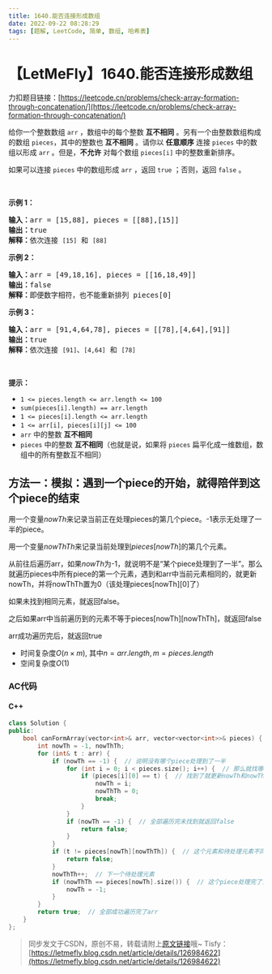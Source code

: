 ```yaml
---
title: 1640.能否连接形成数组
date: 2022-09-22 08:28:29
tags: [题解, LeetCode, 简单, 数组, 哈希表]
---
```


# 【LetMeFly】1640.能否连接形成数组

力扣题目链接：[https://leetcode.cn/problems/check-array-formation-through-concatenation/](https://leetcode.cn/problems/check-array-formation-through-concatenation/)

<p>给你一个整数数组 <code>arr</code> ，数组中的每个整数 <strong>互不相同</strong> 。另有一个由整数数组构成的数组 <code>pieces</code>，其中的整数也 <strong>互不相同</strong> 。请你以 <strong>任意顺序</strong> 连接 <code>pieces</code> 中的数组以形成 <code>arr</code> 。但是，<strong>不允许</strong> 对每个数组 <code>pieces[i]</code> 中的整数重新排序。</p>

<p>如果可以连接<em> </em><code>pieces</code> 中的数组形成 <code>arr</code> ，返回 <code>true</code> ；否则，返回 <code>false</code> 。</p>

<p>&nbsp;</p>

<p><strong>示例 1：</strong></p>

<pre>
<strong>输入：</strong>arr = [15,88], pieces = [[88],[15]]
<strong>输出：</strong>true
<strong>解释：</strong>依次连接 <code>[15]</code> 和 <code>[88]</code>
</pre>

<p><strong>示例 2：</strong></p>

<pre>
<strong>输入：</strong>arr = [49,18,16], pieces = [[16,18,49]]
<strong>输出：</strong>false
<strong>解释：</strong>即便数字相符，也不能重新排列 pieces[0]
</pre>

<p><strong>示例 3：</strong></p>

<pre>
<strong>输入：</strong>arr = [91,4,64,78], pieces = [[78],[4,64],[91]]
<strong>输出：</strong>true
<strong>解释：</strong>依次连接 <code>[91]</code>、<code>[4,64]</code> 和 <code>[78]</code></pre>

<p>&nbsp;</p>

<p><strong>提示：</strong></p>

<ul>
	<li><code>1 &lt;= pieces.length &lt;= arr.length &lt;= 100</code></li>
	<li><code>sum(pieces[i].length) == arr.length</code></li>
	<li><code>1 &lt;= pieces[i].length &lt;= arr.length</code></li>
	<li><code>1 &lt;= arr[i], pieces[i][j] &lt;= 100</code></li>
	<li><code>arr</code> 中的整数 <strong>互不相同</strong></li>
	<li><code>pieces</code> 中的整数 <strong>互不相同</strong>（也就是说，如果将 <code>pieces</code> 扁平化成一维数组，数组中的所有整数互不相同）</li>
</ul>


    
## 方法一：模拟：遇到一个piece的开始，就得陪伴到这个piece的结束

用一个变量$nowTh$来记录当前正在处理pieces的第几个piece。-1表示无处理了一半的piece。

用一个变量$nowThTh$来记录当前处理到$pieces[nowTh]$的第几个元素。

从前往后遍历arr，如果$nowTh$为-1，就说明不是“某个piece处理到了一半”。那么就遍历pieces中所有piece的第一个元素，遇到和arr中当前元素相同的，就更新nowTh，并将nowThTh置为0（该处理pieces[nowTh][0]了）

如果未找到相同元素，就返回false。

之后如果arr中当前遍历到的元素不等于pieces[nowTh][nowThTh]，就返回false

arr成功遍历完后，就返回true

+ 时间复杂度$O(n\times m)$, 其中$n=arr.length, m = pieces.length$
+ 空间复杂度$O(1)$

### AC代码

#### C++

```cpp
class Solution {
public:
    bool canFormArray(vector<int>& arr, vector<vector<int>>& pieces) {
        int nowTh = -1, nowThTh;
        for (int& t : arr) {
            if (nowTh == -1) {  // 说明没有哪个piece处理到了一半
                for (int i = 0; i < pieces.size(); i++) {  // 那么就找哪个piece的第一个元素和t相同
                    if (pieces[i][0] == t) {  // 找到了就更新nowTh和nowThTh
                        nowTh = i;
                        nowThTh = 0;
						break;
                    }
                }
                if (nowTh == -1) {  // 全部遍历完未找到就返回false
                    return false;
                }
            }
            if (t != pieces[nowTh][nowThTh]) {  // 这个元素和待处理元素不同就返回false
                return false;
            }
            nowThTh++;  // 下一个待处理元素
            if (nowThTh == pieces[nowTh].size()) {  // 这个piece处理完了，下次就需要重新寻找了
                nowTh = -1;
            }
        }
        return true;  // 全部成功遍历完了arr
    }
};
```

> 同步发文于CSDN，原创不易，转载请附上[原文链接](https://leetcode.letmefly.xyz/2022/09/22/LeetCode%201640.%E8%83%BD%E5%90%A6%E8%BF%9E%E6%8E%A5%E5%BD%A2%E6%88%90%E6%95%B0%E7%BB%84/)哦~
> Tisfy：[https://letmefly.blog.csdn.net/article/details/126984622](https://letmefly.blog.csdn.net/article/details/126984622)
